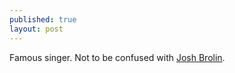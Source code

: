 ```yaml
---
published: true
layout: post
---
```


Famous singer. Not to be confused with [Josh Brolin](http://broismdictionary.com/2015/10/20/Josh-Brolin.html).
